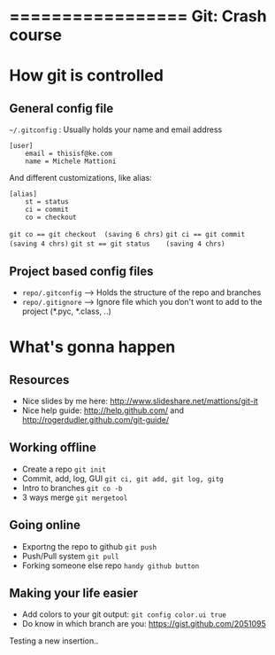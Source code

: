 =================
Git: Crash course
=================



How git is controlled
=====================

General config file 
-------------------

```~/.gitconfig``` : Usually holds your name and email address

```
[user]
	email = thisisf@ke.com
	name = Michele Mattioni
```

And different customizations, like alias:

```
[alias]
	st = status
	ci = commit
	co = checkout
```

`git co == git checkout  (saving 6 chrs)`
`git ci == git commit    (saving 4 chrs)`
`git st == git status    (saving 4 chrs)`

Project based config files
--------------------------

- `repo/.gitconfig` --> Holds the structure of the repo and branches
- `repo/.gitignore` --> Ignore file which you don't wont to add to the project (*.pyc, *.class, ..)


What's gonna happen
===================

Resources
---------

- Nice slides by me here: http://www.slideshare.net/mattions/git-it
- Nice help guide: http://help.github.com/ and http://rogerdudler.github.com/git-guide/

Working offline
---------------

- Create a repo     `git init`
- Commit, add, log, GUI  `git ci, git add, git log, gitg`
- Intro to branches `git co -b`
- 3 ways merge      `git mergetool`

Going online
------------

- Exportng the repo to github   `git push`
- Push/Pull system              `git pull`
- Forking someone else repo     `handy github button`


Making your life easier
-----------------------

- Add colors to your git output: ```git config color.ui true```
- Do know in which branch are you: https://gist.github.com/2051095




Testing a new insertion..



